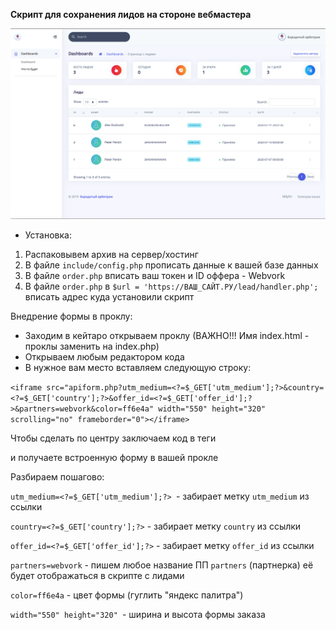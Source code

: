 **Скрипт для сохранения лидов на стороне вебмастера**

![alt text](screen1.png)

- Установка: 

1. Распаковывем архив на сервер/хостинг
2. В файле `include/config.php` прописать данные к вашей базе данных
3. В файле `order.php` вписать ваш токен и ID оффера - Webvork
4. В файле `order.php` в `$url = 'https://ВАШ_САЙТ.РУ/lead/handler.php';` вписать адрес куда установили скрипт

Внедрение формы в проклу: 

- Заходим в кейтаро открываем проклу (ВАЖНО!!! Имя index.html - проклы заменить на index.php)
- Открываем любым редактором кода
- В нужное вам место вставляем следующую строку: 


`<iframe src="apiform.php?utm_medium=<?=$_GET['utm_medium'];?>&country=<?=$_GET['country'];?>&offer_id=<?=$_GET['offer_id'];?>&partners=webvork&color=ff6e4a" width="550" height="320" scrolling="no" frameborder="0"></iframe>`

Чтобы сделать по центру заключаем код в теги <center></center>

и получаете встроенную форму в вашей прокле

Разбираем пошагово: 

`utm_medium=<?=$_GET['utm_medium'];?> `- забирает метку `utm_medium` из ссылки

`country=<?=$_GET['country'];?>` - забирает метку `country` из ссылки

`offer_id=<?=$_GET['offer_id'];?>` - забирает метку `offer_id` из ссылки

`partners=webvork` - пишем любое название ПП `partners` (партнерка) её будет отображаться в скрипте с лидами

`color=ff6e4a` - цвет формы (гуглить "яндекс палитра")

`width="550" height="320" `- ширина и высота формы заказа

